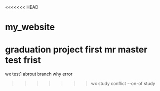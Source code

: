 <<<<<<< HEAD
# my_website
graduation project
first mr
 master test frist
=======
wx test1 abrout branch
why error
>>>>>>> wx
study conflict
--on-of study
